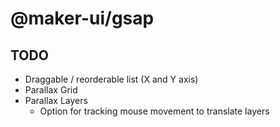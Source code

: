 # @maker-ui/gsap

## TODO

- Draggable / reorderable list (X and Y axis)
- Parallax Grid
- Parallax Layers
  - Option for tracking mouse movement to translate layers
